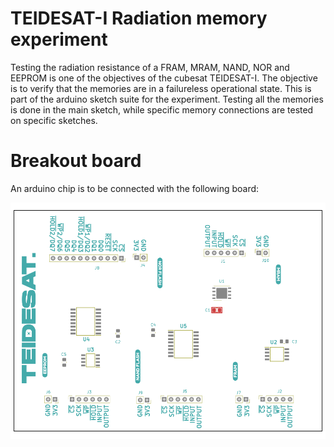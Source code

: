 # TEIDESAT-I Radiation memory experiment

Testing the radiation resistance of a FRAM, MRAM, NAND, NOR and EEPROM is one of the objectives of the cubesat TEIDESAT-I. The objective is to verify that the memories are in a failureless operational state. This is part of the arduino sketch suite for the experiment. Testing all the memories is done in the main sketch, while specific memory connections are tested on specific sketches.

# Breakout board

An arduino chip is to be connected with the following board:

![docs/breaktout_board.png](docs/breakout_board.png)

